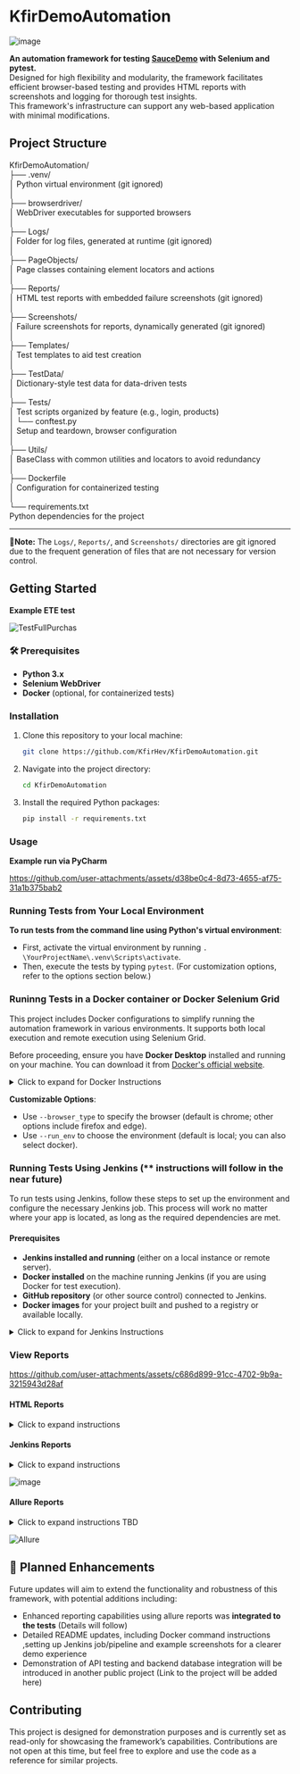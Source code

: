 # KfirDemoAutomation

![image](https://github.com/user-attachments/assets/a5834843-359a-472a-a378-563882b884b8)

**An automation framework for testing [SauceDemo](https://www.saucedemo.com/) with Selenium and pytest.**  
Designed for high flexibility and modularity, the framework facilitates efficient browser-based testing and provides HTML reports with screenshots and logging for thorough test insights.  
This framework's infrastructure can support any web-based application with minimal modifications.  

## Project Structure

KfirDemoAutomation/  
├── .venv/  
│       Python virtual environment (git ignored)  
│  
├── browserdriver/  
│       WebDriver executables for supported browsers  
│  
├── Logs/  
│       Folder for log files, generated at runtime (git ignored)  
│  
├── PageObjects/  
│       Page classes containing element locators and actions  
│  
├── Reports/  
│       HTML test reports with embedded failure screenshots (git ignored)  
│  
├── Screenshots/  
│       Failure screenshots for reports, dynamically generated (git ignored)  
│  
├── Templates/  
│       Test templates to aid test creation  
│  
├── TestData/  
│       Dictionary-style test data for data-driven tests  
│  
├── Tests/  
│       Test scripts organized by feature (e.g., login, products)  
│   └── conftest.py  
│       Setup and teardown, browser configuration  
│  
├── Utils/  
│       BaseClass with common utilities and locators to avoid redundancy  
│  
├── Dockerfile  
│       Configuration for containerized testing  
│  
└── requirements.txt  
        Python dependencies for the project  


---
**🚩Note:** The `Logs/`, `Reports/`, and `Screenshots/` directories are git ignored due to the frequent generation of files that are not necessary for version control.


## Getting Started
**Example ETE test**

![TestFullPurchas](https://github.com/user-attachments/assets/37226fe2-e876-40e3-be14-ed91e3a1c0cf)


### 🛠 Prerequisites
- **Python 3.x**  
- **Selenium WebDriver**  
- **Docker** (optional, for containerized tests)  

### Installation

1. Clone this repository to your local machine:
    ```bash
    git clone https://github.com/KfirHev/KfirDemoAutomation.git
    ```

2. Navigate into the project directory:
    ```bash
    cd KfirDemoAutomation
    ```

3. Install the required Python packages:
    ```bash
    pip install -r requirements.txt
    ```

### Usage

**Example run via PyCharm**

https://github.com/user-attachments/assets/d38be0c4-8d73-4655-af75-31a1b375bab2

### Running Tests from Your Local Environment

**To run tests from the command line using Python's virtual environment**:
   - First, activate the virtual environment by running `. \YourProjectName\.venv\Scripts\activate`.
   - Then, execute the tests by typing `pytest`. (For customization options, refer to the options section below.)
   
### Runinng Tests in a Docker container or Docker Selenium Grid 

This project includes Docker configurations to simplify running the automation framework in various environments. It supports both local execution and remote execution using Selenium Grid.

Before proceeding, ensure you have **Docker Desktop** installed and running on your machine. You can download it from [Docker's official website](https://www.docker.com/products/docker-desktop/).

<details>
<summary>Click to expand for Docker Instructions</summary>

#### Docker Configurations

The project provides two Dockerfiles for different execution environments:

1. **Dockerfile_python**  
   - Used for running tests on a **Selenium Grid** setup.  
   - The browser (e.g., Chrome, Firefox, Edge) runs in a separate container.  
   - Run the project with the command-line option:  
     ```bash
     --run_env "docker"
     ```

2. **Dockerfile_all_in_one**  
   - Installs all necessary components, including project dependencies, ChromeDriver, and the Chrome browser.  
   - Ideal for running tests locally within the Docker container, without requiring Selenium Grid.

---

#### Setting Up Selenium Grid

To run tests remotely using Selenium Grid, you need to set up a Selenium Grid container with the desired browser(s). Follow these steps:

#### Pull the Selenium Grid Browser Images
Run the following commands to pull the required Docker images for Selenium Grid:

- **For Chrome:**
  ```bash
  docker pull selenium/standalone-chrome:latest
- **For Firefox:**
  ```bash
  docker pull selenium/standalone-firefox:latest
- **For Edge:**
  ```bash
  docker pull selenium/standalone-edge:latest
  
#### Run the Selenium Grid Containers

Start the container for your desired browser:

- **For Chrome ,FireFox, Edge:**
  ```bash
  docker run --rm -d -p 4444:4444 -p 7900:7900 --shm-size="2g" selenium/standalone-chrome:latest
  docker run --rm -d -p 4444:4444 -p 7900:7900 --shm-size="2g" selenium/standalone-firefox:latest
  docker run --rm -d -p 4444:4444 -p 7900:7900 --shm-size="2g" selenium/standalone-edge:latest

**You can open the Selenium Grid app and watch it run on your browser using [http://localhost:4444/](http://localhost:4444/)**

#### Building and Running the Project Containers

1. **Building the Image**  
   Navigate to the project directory and build the Docker image based on the desired configuration:

   - **For `Dockerfile_python`:**
     ```bash
     docker build -f Dockerfile_python -t your_env_name_image .
     ```

   - **For `Dockerfile_all_in_one`:**
     ```bash
     docker build -f Dockerfile_all_in_one -t your_env_name_image .
     ```

2. **Running the Container**  
   Run the Docker container interactively:

   ```bash
     docker run --network="host" -it your_env_name_image
   
    ```
 **For Selenium Grid Setup: Use the Dockerfile_python image and ensure the Selenium Grid container(s) for your desired browser(s) are running.**
 
 **For Local Execution: Use the Dockerfile_all_in_one image, which includes ChromeDriver and Chrome for standalone execution.**
</details> 

**Customizable Options**:
- Use `--browser_type` to specify the browser (default is chrome; other options include firefox and edge).
- Use `--run_env` to choose the environment (default is local; you can also select docker).

### Running Tests Using Jenkins (** instructions will follow in the near future)
To run tests using Jenkins, follow these steps to set up the environment and configure the necessary Jenkins job. This process will work no matter where your app is located, as long as the required dependencies are met.

#### Prerequisites

- **Jenkins installed and running** (either on a local instance or remote server).
- **Docker installed** on the machine running Jenkins (if you are using Docker for test execution).
- **GitHub repository** (or other source control) connected to Jenkins.
- **Docker images** for your project built and pushed to a registry or available locally.

<details>
<summary>Click to expand for Jenkins Instructions</summary>
(Instructions will follow in the near future)
</details> 


### View Reports


https://github.com/user-attachments/assets/c686d899-91cc-4702-9b9a-3215943d28af


#### HTML Reports
<details>
<summary>Click to expand instructions</summary>

1. Browse to the project Reports folder and choose the report ,you can drag and drop it to any browser to view it.

2. The HTML report name represent the date & time of the run.

3. The report include all the run data for each test case and their status

4. Upon failure the report will include the screenshot when it failed and the specific error logs
</details> 

#### Jenkins Reports 
<details>
<summary>Click to expand instructions</summary>

1. Access Jenkins: Open your Jenkins instance and navigate to the project for which the tests were executed.

2. View Report in Jenkins:
 - Locate the “Build History” section and select the specific build you want to analyze.
 - Inside the build details, you can find links to test reports, typically labeled as “Test Results” or under “HTML Publisher Plugin” if configured.
3. Detailed Test Analysis: The Jenkins report displays test statuses, including any test failures, along with logs. You’ll also see an option to view error screenshots and logs for failed tests if configured to save these artifacts.
4. Trend Analysis: Jenkins provides a view of historical test data, helping track trends in test pass/fail rates over time, enabling insights into project quality and stability.

</details>   

![image](https://github.com/user-attachments/assets/14e6db20-42f4-4823-a63d-b67cf055fb84)

#### Allure Reports 
<details>
<summary>Click to expand instructions TBD</summary>

</details> 

![Allure ](https://github.com/user-attachments/assets/2f277021-6151-4a44-b198-813cac386873)


## 🚀 Planned Enhancements

Future updates will aim to extend the functionality and robustness of this framework, with potential additions including:

- Enhanced reporting capabilities using allure reports was **integrated to the tests** (Details will follow)
- Detailed README updates, including Docker command instructions ,setting up Jenkins job/pipeline and example screenshots for a clearer demo experience
- Demonstration of API testing and backend database integration will be introduced in another public project (Link to the project will be added here)

## Contributing

This project is designed for demonstration purposes and is currently set as read-only for showcasing the framework’s capabilities. Contributions are not open at this time, but feel free to explore and use the code as a reference for similar projects.

